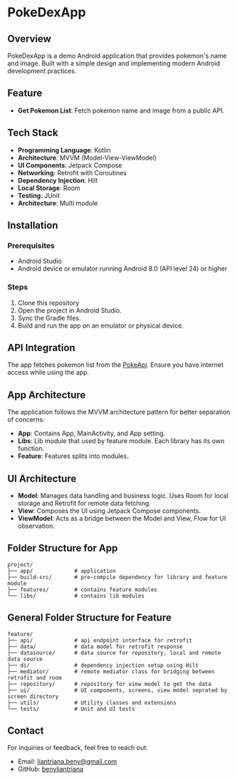 # PokeDexApp

## Overview
PokeDexApp is a demo Android application that provides pokemon's name and image. Built with a simple design and implementing modern Android development practices.

## Feature
- **Get Pokemon List**: Fetch pokemon name and image from a public API.

## Tech Stack
- **Programming Language**: Kotlin
- **Architecture**: MVVM (Model-View-ViewModel)
- **UI Components**: Jetpack Compose
- **Networking**: Retrofit with Coroutines
- **Dependency Injection**: Hilt
- **Local Storage**: Room
- **Testing**: JUnit
- **Architecture**: Multi module

## Installation
### Prerequisites
- Android Studio
- Android device or emulator running Android 8.0 (API level 24) or higher

### Steps
1. Clone this repository
2. Open the project in Android Studio.
3. Sync the Gradle files.
4. Build and run the app on an emulator or physical device.

## API Integration
The app fetches pokemon list from the [PokeApi](https://pokeapi.co/). Ensure you have internet access while using the app.

## App Architecture
The application follows the MVVM architecture pattern for better separation of concerns:
- **App**: Contains App, MainActivity, and App setting.
- **Libs**: Lib module that used by feature module. Each library has its own function.
- **Feature**: Features splits into modules.

## UI Architecture
- **Model**: Manages data handling and business logic. Uses Room for local storage and Retrofit for remote data fetching.
- **View**: Composes the UI using Jetpack Compose components.
- **ViewModel**: Acts as a bridge between the Model and View, Flow for UI observation.

## Folder Structure for App
```
project/
├── app/             # application
├── build-src/       # pre-compile dependency for library and feature module
├── features/        # contains feature modules
└── libs/            # contains lib modules
```

## General Folder Structure for Feature
```
feature/
├── api/             # api endpoint interface for retrofit
├── data/            # data model for retrofit response
├── datasource/      # data source for repository, local and remote data source
├── di/              # dependency injection setup using Hilt
├── mediator/        # remote mediator class for bridging between retrofit and room
├── repository/      # repository for view model to get the data
├── ui/              # UI components, screens, view model seprated by screen directory
├── utils/           # Utility classes and extensions
└── tests/           # Unit and UI tests
```

## Contact
For inquiries or feedback, feel free to reach out:
- Email: liantriana.beny@gmail.com
- GitHub: [benyliantriana](https://github.com/benyliantriana)
